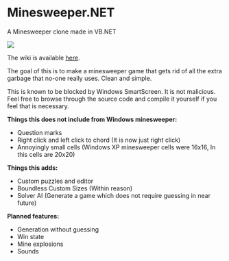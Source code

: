 # Minesweeper.NET
A Minesweeper clone made in VB.NET

<img src="https://www.dropbox.com/s/sqbup9fkapic1g7/screenshot.png?dl=1"></img>

The wiki is available [here](https://github.com/redmechanic/Minesweeper.NET/wiki).

The goal of this is to make a minesweeper game that gets rid of all the extra garbage that no-one really uses. Clean and simple.

This is known to be blocked by Windows SmartScreen. It is not malicious. Feel free to browse through the source code and compile it yourself if you feel that is necessary. 

<b>Things this does not include from Windows minesweeper:</b>
 - Question marks
 - Right click and left click to chord (It is now just right click)
 - Annoyingly small cells (Windows XP minesweeper cells were 16x16, In this cells are 20x20)

<b>Things this adds:</b>
 - Custom puzzles and editor
 - Boundless Custom Sizes (Within reason)
 - Solver AI (Generate a game which does not require guessing in near future)

<b>Planned features:</b>
 - Generation without guessing
 - Win state
 - Mine explosions
 - Sounds
